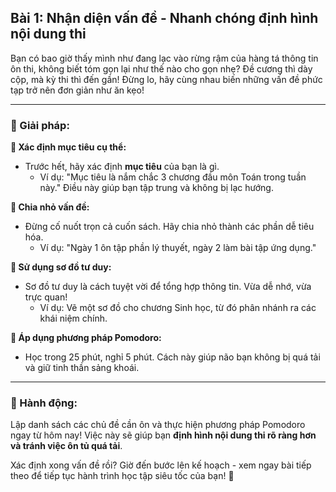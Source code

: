 ## Bài 1: Nhận diện vấn đề - Nhanh chóng định hình nội dung thi

Bạn có bao giờ thấy mình như đang lạc vào rừng rậm của hàng tá thông tin ôn thi, không biết tóm gọn lại như thế nào cho gọn nhẹ? Đề cương thì dày cộp, mà kỳ thi thì đến gần! Đừng lo, hãy cùng nhau biến những vấn đề phức tạp trở nên đơn giản như ăn kẹo!

---

### 📌 Giải pháp:

**🔹 Xác định mục tiêu cụ thể:**
- Trước hết, hãy xác định **mục tiêu** của bạn là gì. 
  - Ví dụ: "Mục tiêu là nắm chắc 3 chương đầu môn Toán trong tuần này." Điều này giúp bạn tập trung và không bị lạc hướng.

**🔹 Chia nhỏ vấn đề:**
- Đừng cố nuốt trọn cả cuốn sách. Hãy chia nhỏ thành các phần dễ tiêu hóa.
  - Ví dụ: "Ngày 1 ôn tập phần lý thuyết, ngày 2 làm bài tập ứng dụng."

**🔹 Sử dụng sơ đồ tư duy:**
- Sơ đồ tư duy là cách tuyệt vời để tổng hợp thông tin. Vừa dễ nhớ, vừa trực quan!
  - Ví dụ: Vẽ một sơ đồ cho chương Sinh học, từ đó phân nhánh ra các khái niệm chính.

**🔹 Áp dụng phương pháp Pomodoro:**
- Học trong 25 phút, nghỉ 5 phút. Cách này giúp não bạn không bị quá tải và giữ tinh thần sảng khoái.

---

### 🚀 Hành động:

Lập danh sách các chủ đề cần ôn và thực hiện phương pháp Pomodoro ngay từ hôm nay! Việc này sẽ giúp bạn **định hình nội dung thi rõ ràng hơn và tránh việc ôn tủ quá tải**.

Xác định xong vấn đề rồi? Giờ đến bước lên kế hoạch - xem ngay bài tiếp theo để tiếp tục hành trình học tập siêu tốc của bạn! 🎉